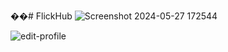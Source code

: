 ��#   F l i c k H u b 
![Screenshot 2024-05-27 172544](https://github.com/Alfiya-Anjum/FlickHub/assets/125040235/eefdd2fd-90b5-433c-bff7-258c5ccaff57)


![edit-profile](https://github.com/Alfiya-Anjum/FlickHub/assets/125040235/5452b8c8-e0dd-4d03-a369-e75bcc1f97aa)
